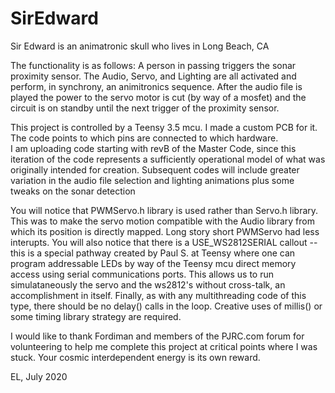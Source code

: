 # SirEdward
Sir Edward is an animatronic skull who lives in Long Beach, CA

The functionality is as follows:
A person in passing triggers the sonar proximity sensor.
The Audio, Servo, and Lighting are all activated and perform, in synchrony, an animitronics sequence.
After the audio file is played the power to the servo motor is cut (by way of a mosfet) and the circuit is on standby until the next trigger of the proximity sensor.

This project is controlled by a Teensy 3.5 mcu.  I made a custom PCB for it.  The code points to which pins are connected to which hardware.  
I am uploading code starting with revB of the Master Code, since this iteration of the code represents a sufficiently operational model of what was originally intended for creation.
Subsequent codes will include greater variation in the audio file selection and lighting animations plus some tweaks on the sonar detection

You will notice that PWMServo.h library is used rather than Servo.h library.  This was to make the servo motion compatible with the Audio library from which its position is 
directly mapped.  Long story short PWMServo had less interupts.  You will also notice that there is a USE_WS2812SERIAL callout -- this is a special pathway created by Paul S. 
at Teensy where one can program addressable LEDs by way of the Teensy mcu direct memory access using serial communications ports.
This allows us to run simulataneously the servo and the ws2812's without cross-talk, an accomplishment in itself.
Finally, as with any multithreading code of this type, there should be no delay() calls in the loop. Creative uses of millis() or some timing library strategy are required.  

I would like to thank Fordiman and members of the PJRC.com forum for volunteering to help me complete this project at critical points where I was stuck.  Your cosmic interdependent energy is 
its own reward.  

EL, July 2020
